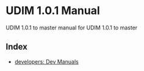 # UDIM 1.0.1 Manual

UDIM 1.0.1 to master manual for UDIM 1.0.1 to master

## Index

- [developers: Dev Manuals](developers/index.md)